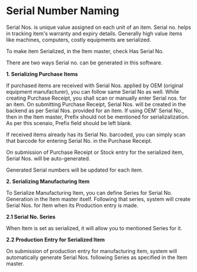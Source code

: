 # Serial Number Naming

Serial Nos. is unique value assigned on each unit of an item. Serial no. helps in tracking item's warranty and expiry details. Generally high value items like machines, computers, costly equipments are serialized.

To make item Serialized, in the Item master, check Has Serial No.

There are two ways Serial no. can be generated in this software.

**1. Serializing Purchase Items**

If purchased items are received with Serial Nos. applied by OEM (original equipment manufacturer), you can follow same Serial No as well. While creating Purchase Receipt, you shall scan or manually enter Serial nos. for an item. On submitting Purchase Receipt, Serial Nos. will be created in the backend as per Serial Nos. provided for an item. If using OEM' Serial No., then in the Item master, Prefix should not be mentioned for serializalization. As per this scenaio, Prefix field should be left blank.

If received items already has its Serial No. barcoded, you can simply scan that barcode for entering Serial No. in the Purchase Receipt.

On submission of Purchase Receipt or Stock entry for the serialized item, Serial Nos. will be auto-generated.

Generated Serial numbers will be updated for each item.

**2. Serializing Manufacturing Item**

To Serialize Manufacturing Item, you can define Series for Serial No. Generation in the Item master itself. Following that series, system will create Serial Nos. for Item when its Production entry is made.

**2.1 Serial No. Series**

When Item is set as serialized, it will allow you to mentioned Series for it.

**2.2 Production Entry for Serialized Item** 

On submission of production entry for manufacturing item, system will automatically generate Serial Nos. following Series as specified in the Item master.

